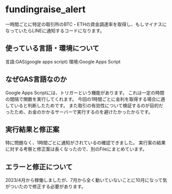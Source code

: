 # fundingraise_alert
一時間ごとに特定の取引所のBTC・ETHの資金調達率を取得し、もしマイナスになっていたらLINEに通知するコードになります。

## 使っている言語・環境について
言語:GAS(google apps script)
環境:Google Apps Script 

## なぜGAS言語なのか
Google Apps Scriptには、トリガーという機能があります。
これは一定の時間の間隔で関数を実行してくれます。
今回の1時間ごとに金利を取得する場合に適していると判断したためです。
また取引の有効性について検証するのが目的だったため、お金のかかるサーバーで実行するのを避けたかったからです。

## 実行結果と修正案
特に問題なく、1時間ごとに通知がされているの確認できました。
実行案の結果に対する考察と修正案は長くなったので、別のFileにまとめています。

## エラーと修正について
2023/4月から稼働しましたが、7月から全く動いていないことに10月になって気がついたので修正する必要があります。

